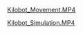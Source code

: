 [Kilobot_Movement.MP4](https://raw.githubusercontent.com/Nithya162/Kilobot/blob/main/Kilobot_Movement.MP4)

[Kilobot_Simulation.MP4](https://raw.githubusercontent.com/Nithya162/Kilobot/blob/main/Kilobot_Simulation.mp4)
